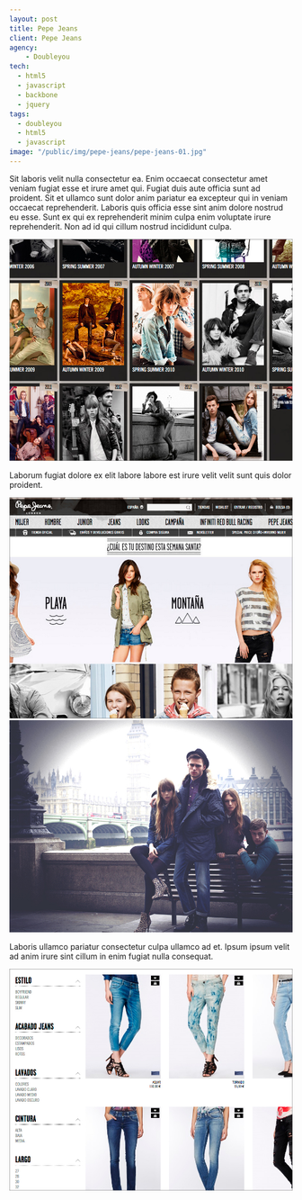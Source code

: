 ```yaml
---
layout: post
title: Pepe Jeans
client: Pepe Jeans
agency:
    - Doubleyou
tech:
  - html5
  - javascript
  - backbone
  - jquery
tags:
  - doubleyou
  - html5
  - javascript
image: "/public/img/pepe-jeans/pepe-jeans-01.jpg"
---
```


<p class="text">
Sit laboris velit nulla consectetur ea. Enim occaecat consectetur amet veniam fugiat esse et irure amet qui. Fugiat duis aute officia sunt ad proident. Sit et ullamco sunt dolor anim pariatur ea excepteur qui in veniam occaecat reprehenderit. Laboris quis officia esse sint anim dolore nostrud eu esse. Sunt ex qui ex reprehenderit minim culpa enim voluptate irure reprehenderit. Non ad id qui cillum nostrud incididunt culpa.
</p>
<img src="/public/img/pepe-jeans/pepe-jeans-02.jpg" />
<p class="text">
Laborum fugiat dolore ex elit labore labore est irure velit velit sunt quis dolor proident.
</p>
<img src="/public/img/pepe-jeans/pepe-jeans-03.jpg" />
<img src="/public/img/pepe-jeans/pepe-jeans-05.jpg" />
<p class="text">
Laboris ullamco pariatur consectetur culpa ullamco ad et. Ipsum ipsum velit ad anim irure sint cillum in enim fugiat nulla consequat.
</p>
<img src="/public/img/pepe-jeans/pepe-jeans-04.jpg" />
